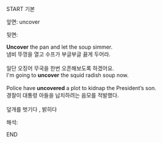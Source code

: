 START
기본

앞면:
uncover


뒷면:
<div><b>Uncover</b> the pan and let the soup simmer. </div><div>냄비 뚜껑을 열고 수프가 부글부글 끓게 두어라.</div><div><br></div><div><div><div><span>일단 오징어 무국을 한번 오픈해보도록 하겠어요.</span></div></div><div><div><span>I'm going to <strong>uncover</strong> the squid radish soup now.</span></div></div></div><div><br></div><div><div>Police have <b>uncovered</b> a plot to kidnap the President’s son. </div><div>경찰이 대통령 아들을 납치하려는 음모를 적발했다.</div></div><div><br></div><div>덮개를 벗기다 , 밝히다</div>


해석:
<!--ID: 1746614454891-->
END